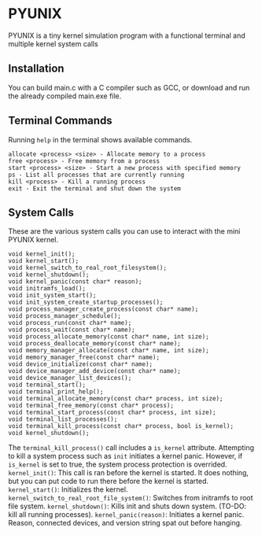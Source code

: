 # PYUNIX
PYUNIX is a tiny kernel simulation program with a functional terminal and multiple kernel system calls
## Installation
You can build main.c with a C compiler such as GCC, or download and run the already compiled main.exe file.
## Terminal Commands
Running `help` in the terminal shows available commands.
```
allocate <process> <size> - Allocate memory to a process
free <process> - Free memory from a process
start <process> <size> - Start a new process with specified memory
ps - List all processes that are currently running
kill <process> - Kill a running process
exit - Exit the terminal and shut down the system
```
## System Calls
These are the various system calls you can use to interact with the mini PYUNIX kernel.
```
void kernel_init();
void kernel_start();
void kernel_switch_to_real_root_filesystem();
void kernel_shutdown();
void kernel_panic(const char* reason);
void initramfs_load();
void init_system_start();
void init_system_create_startup_processes();
void process_manager_create_process(const char* name);
void process_manager_schedule();
void process_run(const char* name);
void process_wait(const char* name);
void process_allocate_memory(const char* name, int size);
void process_deallocate_memory(const char* name);
void memory_manager_allocate(const char* name, int size);
void memory_manager_free(const char* name);
void device_initialize(const char* name);
void device_manager_add_device(const char* name);
void device_manager_list_devices();
void terminal_start();
void terminal_print_help();
void terminal_allocate_memory(const char* process, int size);
void terminal_free_memory(const char* process);
void terminal_start_process(const char* process, int size);
void terminal_list_processes();
void terminal_kill_process(const char* process, bool is_kernel);
void kernel_shutdown();
```
The `terminal_kill_process()` call includes a `is_kernel` attribute. Attempting to kill a system process such as `init` initiates a kernel panic.
However, if `is_kernel` is set to true, the system process protection is overrided.
`kernel_init()`: This call is ran before the kernel is started. It does nothing, but you can put code to run there before the kernel is started.
`kernel_start()`: Initializes the kernel.
`kernel_switch_to_real_root_file_system()`: Switches from initramfs to root file system.
`kernel_shutdown()`: Kills init and shuts down system. (TO-DO: kill all running processes).
`kernel_panic(reason)`: Initiates a kernel panic. Reason, connected devices, and version string spat out before hanging.
